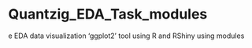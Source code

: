 # Quantzig_EDA_Task_modules
e EDA data visualization ‘ggplot2’ tool using R and RShiny using modules
